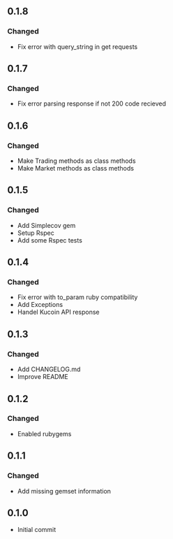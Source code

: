 ## 0.1.8

### Changed

- Fix error with query_string in get requests

## 0.1.7

### Changed

- Fix error parsing response if not 200 code recieved

## 0.1.6

### Changed

- Make Trading methods as class methods
- Make Market methods as class methods

## 0.1.5

### Changed

- Add Simplecov gem
- Setup Rspec
- Add some Rspec tests

## 0.1.4

### Changed

- Fix error with to_param ruby compatibility
- Add Exceptions
- Handel Kucoin API response

## 0.1.3

### Changed

- Add CHANGELOG.md
- Improve README

## 0.1.2

### Changed

- Enabled rubygems

## 0.1.1

### Changed

- Add missing gemset information

## 0.1.0

- Initial commit
